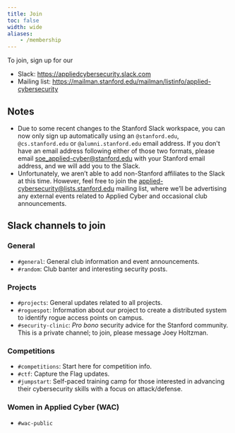 ```yaml
---
title: Join
toc: false
width: wide
aliases:
    - /membership
---
```


To join, sign up for our

* Slack: https://appliedcybersecurity.slack.com
* Mailing list: https://mailman.stanford.edu/mailman/listinfo/applied-cybersecurity

## Notes

* Due to some recent changes to the Stanford Slack workspace, you can now only sign up automatically using an `@stanford.edu`, `@cs.stanford.edu` or `@alumni.stanford.edu` email address. If you don't have an email address following either of those two formats, please email soe_applied-cyber@stanford.edu with your Stanford email address, and we will add you to the Slack.
* Unfortunately, we aren’t able to add non-Stanford affiliates to the Slack at this time. However, feel free to join the applied-cybersecurity@lists.stanford.edu mailing list, where we’ll be advertising any external events related to Applied Cyber and occasional club announcements.

## Slack channels to join

### General

* `#general`: General club information and event announcements.
* `#random`: Club banter and interesting security posts.

### Projects

- `#projects`: General updates related to all projects.
- `#roguespot`: Information about our project to create a distributed system to identify rogue access points on campus.
- `#security-clinic`: *Pro bono* security advice for the Stanford community. This is a private channel; to join, please message Joey Holtzman.

### Competitions

* `#competitions`: Start here for competition info.
* `#ctf`: Capture the Flag updates.
* `#jumpstart`: Self-paced training camp for those interested in advancing their cybersecurity skills with a focus on attack/defense.

### Women in Applied Cyber (WAC)

* `#wac-public`
